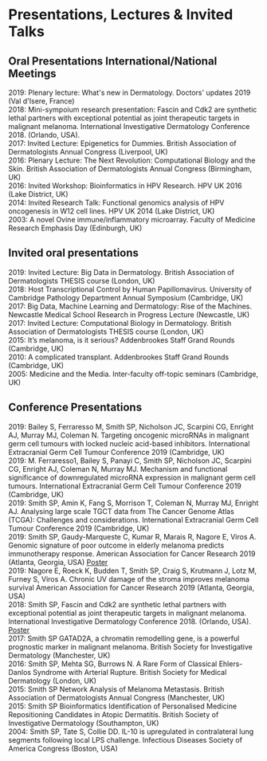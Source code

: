 
# Presentations, Lectures & Invited Talks

## Oral Presentations International/National Meetings 

2019: Plenary lecture: What's new in Dermatology. Doctors' updates 2019 (Val d'Isere, France) <br>
2018: Mini-sympoium research presentation: Fascin and Cdk2 are synthetic lethal partners with exceptional potential as joint therapeutic targets in malignant melanoma. International Investigative Dermatology Conference 2018. (Orlando, USA). <br>
2017: Invited Lecture: Epigenetics for Dummies. British Association of Dermatologists Annual Congress (Liverpool, UK)  <br>
2016: Plenary Lecture: The Next Revolution: Computational Biology and the Skin. British Association of Dermatologists Annual Congress (Birmingham, UK)  <br>
2016: Invited Workshop: Bioinformatics in HPV Research. HPV UK 2016 (Lake District, UK)  <br>
2014: Invited Research Talk: Functional genomics analysis of HPV oncogenesis in W12 cell lines. HPV UK 2014 (Lake District, UK) <br>
2003: A novel Ovine immune/inflammatory microarray. Faculty of Medicine Research Emphasis Day (Edinburgh, UK) <br>

## Invited oral presentations

2019: Invited Lecture: Big Data in Dermatology. British Association of Dermatologists THESIS course (London, UK) <br>
2018: Host Transcriptional Control by Human Papillomavirus. University of Cambridge Pathology Department Annual Symposium (Cambridge, UK) <br>
2017: Big Data, Machine Learning and Dermatology: Rise of the Machines. Newcastle Medical School Research in Progress Lecture (Newcastle, UK)  <br>
2017: Invited Lecture: Computational Biology in Dermatology. British Association of Dermatologists THESIS course (London, UK) <br>
2015: It’s melanoma, is it serious? Addenbrookes Staff Grand Rounds (Cambridge, UK)  <br>
2010: A complicated transplant. Addenbrookes Staff Grand Rounds (Cambridge, UK) <br>
2005: Medicine and the Media. Inter-faculty off-topic seminars (Cambridge, UK) <br>

## Conference Presentations

2019: Bailey S, Ferraresso M, Smith SP, Nicholson JC, Scarpini CG, Enright AJ, Murray MJ, Coleman N. Targeting oncogenic microRNAs in malignant germ cell tumours with locked nucleic acid-based inhibitors. International Extracranial Germ Cell Tumour Conference 2019 (Cambridge, UK) <br>
2019: M. Ferraresso1, Bailey S, Panayi C, Smith SP, Nicholson JC, Scarpini CG, Enright AJ, Coleman N, Murray MJ. Mechanism and functional significance of downregulated microRNA expression in malignant germ cell tumours. International Extracranial Germ Cell Tumour Conference 2019 (Cambridge, UK) <br>
2019: Smith SP, Amin K, Fang S, Morrison T, Coleman N, Murray MJ, Enright AJ. Analysing large scale TGCT data from The Cancer Genome Atlas (TCGA): Challenges and considerations. International Extracranial Germ Cell Tumour Conference 2019 (Cambridge, UK) <br>
2019: Smith SP, Gaudy-Marqueste C, Kumar R, Marais R, Nagore E, Viros A. Genomic signature of poor outcome in elderly melanoma predicts immunotherapy response. American Association for Cancer Research 2019 (Atlanta, Georgia, USA) [Poster](/AACR_Poster_SPS.pdf/) <br>
2019: Nagore E, Roeck K, Budden T, Smith SP, Craig S, Krutmann J, Lotz M, Furney S, Viros A. Chronic UV damage of the stroma improves melanoma survival  American Association for Cancer Research 2019 (Atlanta, Georgia, USA) <br>
2018: Smith SP, Fascin and Cdk2 are synthetic lethal partners with exceptional potential as joint therapeutic targets in malignant melanoma. International Investigative Dermatology Conference 2018. (Orlando, USA).  [Poster](/IID_2018_poster_SSmith.pdf/) <br>
2017: Smith SP GATAD2A, a chromatin remodelling gene, is a powerful prognostic marker in malignant melanoma. British Society for Investigative Dermatology (Manchester, UK)  <br>
2016: Smith SP, Mehta SG, Burrows N. A Rare Form of Classical Ehlers-Danlos Syndrome with Arterial Rupture. British Society for Medical Dermatology (London, UK)  <br>
2015: Smith SP Network Analysis of Melanoma Metastasis. British Association of Dermatologists Annual Congress (Manchester, UK)  <br>
2015: Smith SP Bioinformatics Identification of Personalised Medicine Repositioning Candidates in Atopic Dermatitis. British Society of Investigative Dermatology (Southampton, UK)  <br>
2004: Smith SP, Tate S, Collie DD. IL-10 is upregulated in contralateral lung segments following local LPS challenge. Infectious Diseases Society of America Congress (Boston, USA) <br>
